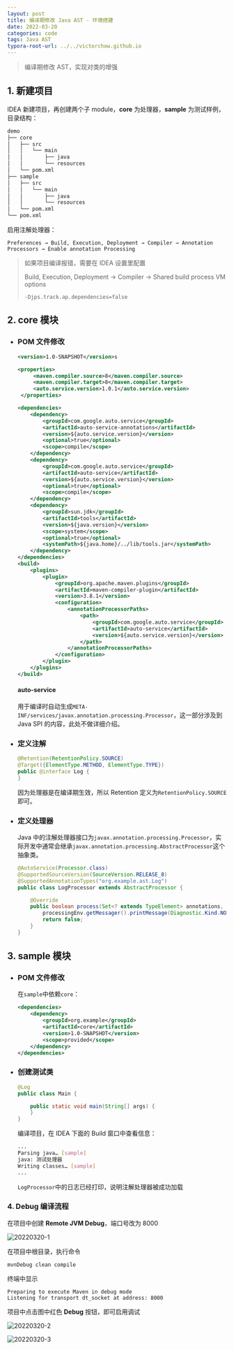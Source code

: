 ```yaml
---
layout: post
title: 编译期修改 Java AST - 环境搭建
date: 2022-03-20
categories: code
tags: Java AST
typora-root-url: ../../victorchow.github.io
---
```


> 编译期修改 AST，实现对类的增强

## 1. 新建项目

IDEA 新建项目，再创建两个子 module，**core** 为处理器，**sample** 为测试样例，目录结构：

```bash
demo
├── core
│   ├── src
│   │   └── main
│   │       ├── java
│   │       └── resources
│   └── pom.xml
├── sample
│   ├── src
│   │   └── main
│   │       ├── java
│   │       └── resources
│   └── pom.xml
└── pom.xml
```

启用注解处理器：

`Preferences → Build, Execution, Deployment → Compiler → Annotation Processors → Enable annotation Processing`

> 如果项目编译报错，需要在 IDEA 设置里配置
>
> Build, Execution, Deployment → Compiler → Shared build process VM options 
>
> `-Djps.track.ap.dependencies=false`

## 2. core 模块

* ### POM 文件修改

  ```xml
  <version>1.0-SNAPSHOT</version>s 
  
  <properties>
       <maven.compiler.source>8</maven.compiler.source>
       <maven.compiler.target>8</maven.compiler.target>
       <auto.service.version>1.0.1</auto.service.version>
   </properties>
  
  <dependencies>
      <dependency>
          <groupId>com.google.auto.service</groupId>
          <artifactId>auto-service-annotations</artifactId>
          <version>${auto.service.version}</version>
          <optional>true</optional>
          <scope>compile</scope>
      </dependency>
      <dependency>
          <groupId>com.google.auto.service</groupId>
          <artifactId>auto-service</artifactId>
          <version>${auto.service.version}</version>
          <optional>true</optional>
          <scope>compile</scope>
      </dependency>
      <dependency>
          <groupId>sun.jdk</groupId>
          <artifactId>tools</artifactId>
          <version>${java.version}</version>
          <scope>system</scope>
          <optional>true</optional>
          <systemPath>${java.home}/../lib/tools.jar</systemPath>
      </dependency>
  </dependencies>
  <build>
      <plugins>
          <plugin>
              <groupId>org.apache.maven.plugins</groupId>
              <artifactId>maven-compiler-plugin</artifactId>
              <version>3.8.1</version>
              <configuration>
                  <annotationProcessorPaths>
                      <path>
                          <groupId>com.google.auto.service</groupId>
                          <artifactId>auto-service</artifactId>
                          <version>${auto.service.version}</version>
                      </path>
                  </annotationProcessorPaths>
              </configuration>
          </plugin>
      </plugins>
  </build>
  ```

  #### auto-service

  用于编译时自动生成`META-INF/services/javax.annotation.processing.Processor`，这一部分涉及到 Java SPI 的内容，此处不做详细介绍。

* ### 定义注解

  ```java
  @Retention(RetentionPolicy.SOURCE)
  @Target({ElementType.METHOD, ElementType.TYPE})
  public @interface Log {
  }
  ```

  因为处理器是在编译期生效，所以 Retention 定义为`RetentionPolicy.SOURCE`即可。

* ### 定义处理器

  Java 中的注解处理器接口为`javax.annotation.processing.Processor`，实际开发中通常会继承`javax.annotation.processing.AbstractProcessor`这个抽象类。

  ```java
  @AutoService(Processor.class)
  @SupportedSourceVersion(SourceVersion.RELEASE_8)
  @SupportedAnnotationTypes("org.example.ast.Log")
  public class LogProcessor extends AbstractProcessor {
  
      @Override
      public boolean process(Set<? extends TypeElement> annotations, RoundEnvironment roundEnv) {
          processingEnv.getMessager().printMessage(Diagnostic.Kind.NOTE, "测试处理器");
          return false;
      }
  }
  ```

## 3. sample 模块

* ### POM 文件修改

  在`sample`中依赖`core`：

  ```xml
  <dependencies>
      <dependency>
          <groupId>org.example</groupId>
          <artifactId>core</artifactId>
          <version>1.0-SNAPSHOT</version>
          <scope>provided</scope>
      </dependency>
  </dependencies>
  ```

* ### 创建测试类

  ```java
  @Log
  public class Main {
  
      public static void main(String[] args) {
      }
  }
  ```

  编译项目，在 IDEA 下面的 Build 窗口中查看信息：
  
  ```bash
  ...
  Parsing java… [sample]
  java: 测试处理器
  Writing classes… [sample]
  ...
  ```
  
  `LogProcessor`中的日志已经打印，说明注解处理器被成功加载

### 4. Debug 编译流程

在项目中创建 **Remote JVM Debug**，端口号改为 8000

![20220320-1](/assets/img/20220320-1.png)

在项目中根目录，执行命令

```shell
mvnDebug clean compile
```

终端中显示

```
Preparing to execute Maven in debug mode
Listening for transport dt_socket at address: 8000
```

项目中点击图中红色 **Debug** 按钮，即可启用调试

![20220320-2](/assets/img/20220320-2.png)

![20220320-3](/assets/img/20220320-3.png)
